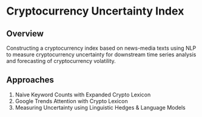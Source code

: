 # Cryptocurrency Uncertainty Index
## Overview
Constructing a cryptocurrency index based on news-media texts using NLP to measure cryptocurrency uncertainty for downstream time series analysis 
and forecasting of cryptocurrency volatility.

## Approaches
1. Naive Keyword Counts with Expanded Crypto Lexicon
2. Google Trends Attention with Crypto Lexicon
3. Measuring Uncertainty using Linguistic Hedges & Language Models
